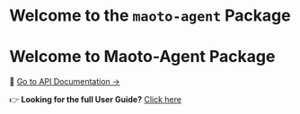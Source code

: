 # Welcome to the `maoto-agent` Package

# Welcome to Maoto-Agent Package

📘 [Go to API Documentation →](./stable/api/)

👉 **Looking for the full User Guide?** [Click here](https://docs.maoto.world)
